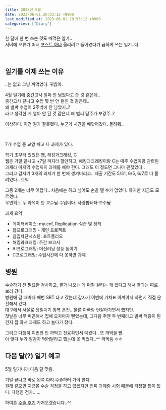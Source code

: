 ```yaml
---
title: 2023년 5월
date: 2023-06-01 20:53:12 +0900
last_modified_at: 2023-06-01 20:53:12 +0900
categories: ["Diary"]
---
```


한 달에 한 번 쓰는 것도 빼먹은 일기..  
서버에 오류가 떠서 [포스트 하나](/posts/dovecot-imap-ssl-error/) 올리려고 들어왔다가 급하게 쓰는 일기..다.

<br/>

## 일기를 이제 쓰는 이유
..는 없고 그냥 까먹었다. 귀찮아.

4월 일기에 중간고사 얼마 안 남았다고 쓴 것 같은데..  
중간고사 끝나고 수업 몇 번 안 들은 것 같은데..  
왜 벌써 수업이 2주밖에 안 남았지..?  
라고 생각한 게 얼마 안 된 것 같은데 왜 벌써 담주가 보강주..?

이상하다. 이건 뭔가 잘못됐다. 누군가 시간을 빼앗어갔다. 돌려줘..

<br/>

7개 수업 중 교양 빼고 다 과제가 있다.

학기 초부터 있었던 웹, 해킹과크래킹, C  
웹은 기말 끝나고 +7일 까지라 할만하고, 해킹과크래킹이랑 C는 매주 수업이랑 관련된 과제라 마지막 수업까지 과제를 해야 한다. 그래도 이 정도면 그나마 괜찮았다..  
그리고 갑자기 3개의 과제가 한 번에 생겨버리고.. 제출 기간도 5/31, 6/5, 6/7로 다 몰려있다.. 으악

그중 2개는 너무 어렵다.. 처음에는 하고 싶어도 손을 댈 수가 없었다. 하지만 지금도 모르겠다.  
우연히도 두 과목이 한 교수님 수업이다. ~~사랑합니다 교수님~~

과제 요약
- 데이터베이스: my.cnf, Replication 실습 및 정리
- 웹프로그래밍 - 개인 프로젝트
- 침입차단시스템: 포트폴리오
- 해킹과크래킹: 주간 보고서
- AI프로그래밍: 머신러닝 성능 높이기
- C프로그래밍: 수업시간에 다 못하면 과제

## 병원
수술하기 전 필요한 검사하고, 결과 나오는 데 며칠 걸리는 게 있다고 해서 결과는 따로 보러 갔다.  
병원에 갈 때마다 매번 SRT 타고 갔는데 갑자기 이번에 기차표 아껴야지 하면서 직접 운전해서 갔다.  
대구에서 서울로 당일치기 왕복 운전.. 물론 아빠랑 번갈아가면서 했지만.  
첫날은 너무 피곤해서 집에 오자마자 뻗었는데, 그다음 주엔 두 번째라고 벌써 적응이 된 건지 집 와서 과제도 하고 놀다가 잤다.

그리고 다행히 이번엔 안 까먹고 진료확인서 떼왔다.. 또 까먹을 뻔.  
아 맞다 누가 알감자 먹어달라고 했는데 못 먹었다..^^ 까먹음 ㅎㅎ

## 다음 달(?) 일기 예고
5월 일기니까 다음 달 맞음.

기말 끝나고 바로 왼쪽 다리 수술하러 가야 한다.  
원래 같으면 지금쯤 수술 걱정을 하고 있겠지만 진짜 과제랑 시험 때문에 걱정할 틈이 없다. 다행인 건가......

하여튼 [수술 후기](/posts/diary-4/#수술-및-후기) 가져오겠습니다..^^
